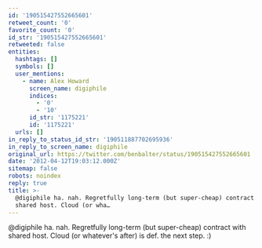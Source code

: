 ```yaml
---
id: '190515427552665601'
retweet_count: '0'
favorite_count: '0'
id_str: '190515427552665601'
retweeted: false
entities:
  hashtags: []
  symbols: []
  user_mentions:
    - name: Alex Howard
      screen_name: digiphile
      indices:
        - '0'
        - '10'
      id_str: '1175221'
      id: '1175221'
  urls: []
in_reply_to_status_id_str: '190511887702695936'
in_reply_to_screen_name: digiphile
original_url: https://twitter.com/benbalter/status/190515427552665601
date: '2012-04-12T19:03:12.000Z'
sitemap: false
robots: noindex
reply: true
title: >-
  @digiphile ha. nah. Regretfully long-term (but super-cheap) contract with
  shared host. Cloud (or wha…
---
```


@digiphile ha. nah. Regretfully long-term (but super-cheap) contract with shared host. Cloud (or whatever's after) is def. the next step. :)